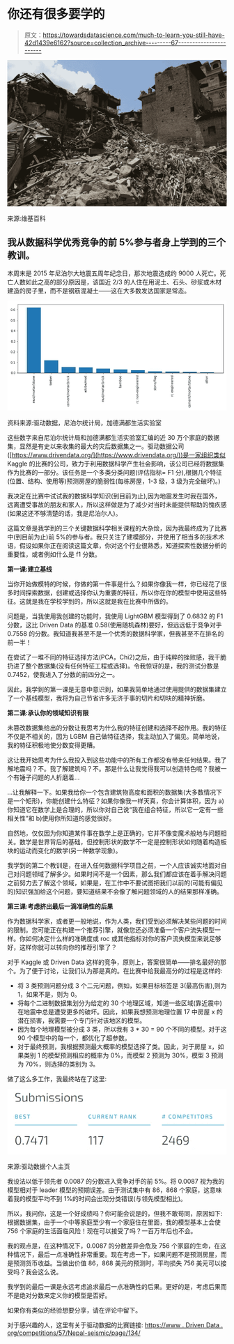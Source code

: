 # 你还有很多要学的

> 原文：<https://towardsdatascience.com/much-to-learn-you-still-have-42d1439e6162?source=collection_archive---------67----------------------->

![](img/bff8e383ba5884e0347bcb755ad0dd30.png)

来源:维基百科

## 我从数据科学优秀竞争的前 5%参与者身上学到的三个教训。

本周末是 2015 年尼泊尔大地震五周年纪念日，那次地震造成约 9000 人死亡。死亡人数如此之高的部分原因是，该国近 2/3 的人住在用泥土、石头、砂浆或木材建造的房子里，而不是钢筋混凝土——这在大多数发达国家是常态。

![](img/466cd71e597e1b01c6083f6f00cae894.png)

资料来源:驱动数据，尼泊尔统计局，加德满都生活实验室

这些数字来自尼泊尔统计局和加德满都生活实验室汇编的近 30 万个家庭的数据集，显然是有史以来收集的最大的灾后数据集之一。驱动数据公司([https://www.drivendata.org/](https://www.drivendata.org/))是一家组织类似 Kaggle 的比赛的公司，致力于利用数据科学产生社会影响，该公司已经将数据集作为比赛的一部分。该任务是一个多类分类问题(评估指标= F1 分),根据几个特征(位置、结构、使用等)预测房屋的脆弱性(每栋房屋，1-3 级，3 级为完全破坏)。)

我决定在比赛中试试我的数据科学知识(到目前为止),因为地震发生时我在国外，远离遭受事故的朋友和家人，所以这样做是为了减少对当时未能提供帮助的愧疚感(如果这还不够清楚的话，我是尼泊尔人)。

这篇文章是我学到的三个关键数据科学相关课程的大杂烩，因为我最终成为了比赛中(到目前为止)前 5%的参与者。我只关注了建模部分，并使用了相当多的技术术语，假设如果你正在阅读这篇文章，你对这个行业很熟悉，知道探索性数据分析的重要性，或者例如什么是 f1 分数。

**第一课:建立基线**

当你开始做模特的时候，你做的第一件事是什么？如果你像我一样，你已经花了很多时间探索数据，创建或选择你认为重要的特征，所以你在你的模型中使用这些特征。这就是我在学校学到的，所以这就是我在比赛中所做的。

问题是，当我使用我创建的功能时，我使用 LightGBM 模型得到了 0.6832 的 F1 分数，这比 Driven Data 的基准 0.58(使用随机森林)要好，但远远低于竞争对手 0.7558 的分数。我知道我甚至不是一个优秀的数据科学家，但我甚至不在排名的前一半！

在尝试了一堆不同的特征选择方法(PCA，Chi2)之后，由于纯粹的挫败感，我干脆扔进了整个数据集(没有任何特征工程或选择)。令我惊讶的是，我的测试分数是 0.7452，使我进入了分数的前四分之一。

因此，我学到的第一课是无意中意识到，如果我简单地通过使用提供的数据集建立了一个基线模型，我将为自己节省许多无济于事的切片和切块的精神折磨。

**第二课:承认你的领域知识有限**

未篡改数据集给出的分数让我思考为什么我的特征创建和选择不起作用。我的特征不仅是不相关的，因为 LGBM 自己做特征选择，我主动加入了偏见。简单地说，我的特征积极地使分数变得更糟。

这让我开始思考为什么我投入到这些功能中的所有工作都没有带来任何结果。我了解地震吗？不。我了解建筑吗？不。那是什么让我觉得我可以创造特色呢？我被一个有锤子问题的人折磨着…

…让我解释一下。如果我给你一个包含建筑物高度和面积的数据集(大多数情况下是一个矩形)，你能创建什么特征？如果你像我一样天真，你会计算体积，因为 a)你知道它在数学上是合理的，所以你对自己说“我在组合特征，所以它一定有一些相关性”和 b)使用你所知道的感觉很好。

自然地，仅仅因为你知道某件事在数学上是正确的，它并不像变魔术般地与问题相关。数学是世界背后的基础，但控制形状的数学不一定是控制形状如何随着构造板块的运动而变化的数学(另一种数学现象)。

我学到的第二个教训是，在进入任何数据科学项目之前，一个人应该诚实地面对自己对问题领域了解多少。如果时间不是一个因素，那么我们都应该在着手解决问题之前努力去了解这个领域，如果是，在工作中不要试图把我们以前的(可能有偏见的)知识强加给这个问题，要知道结果不会像了解问题领域的人的结果那样准确。

**第三课:考虑挤出最后一滴准确性的后果**

作为数据科学家，或者更一般地说，作为人类，我们受到必须解决某些问题的时间的限制。您可能正在构建一个推荐引擎，就像您还必须准备一个客户流失模型一样。你如何决定什么样的准确度或 roc 或其他指标对你的客户流失模型来说足够好，这样你就可以转向你的推荐引擎了？

对于 Kaggle 或 Driven Data 这样的竞争，原则上，答案很简单——排名最好的那个。为了便于讨论，让我们认为那是真的。在比赛中给我最高分的过程是这样的:

*   将 3 类预测问题分成 3 个二元问题，例如，如果目标标签是 3(最高伤害),则为 1，如果不是，则为 0。
*   将每个二进制数据集划分为给定的 30 个地理区域，知道一些区域(靠近震中)在地震中总是遭受更多的破坏。因此，如果我想预测地理位置 17 中房屋 x 的潜在损害，我需要一个专门针对该地区的模型。
*   因为每个地理模型被分成 3 类，所以我有 3 * 30 = 90 个不同的模型。对于这 90 个模型中的每一个，都优化了超参数。
*   对于最终预测，我根据预测最大概率的模型选择了类。因此，对于房屋 x，如果类别 1 的模型预测相应的概率为 0%，而模型 2 预测为 30%，模型 3 预测为 70%，则选择的类别为 3。

做了这么多工作，我最终站在了这里:

![](img/57d58aaa9ae032262b89cf214ef0c185.png)

来源:驱动数据个人主页

我设法以低于领先者 0.0087 的分数进入竞争对手的前 5%。将 0.0087 视为我的模型相对于 leader 模型的预期误差。由于测试集中有 86，868 个家庭，这意味着我的模型平均不到 1%的时间会出现分类错误(与领先模型相比)。

所以，我问你，这是一个好成绩吗？你可能会说是的，但我不敢苟同，原因如下:根据数据集，由于一个中等家庭至少有一个家庭住在里面，我的模型基本上会使 756 个家庭的生活面临风险！现在可以接受了吗？一百万年后也不会。

我的观点是，在这种情况下，0.0087 的分数差异会危及 756 个家庭的生命，在这种情况下，最后一点准确性非常重要。现在考虑一下，如果问题不是预测房屋，而是预测货币收益。当做出价值 86，868 美元的预测时，平均损失 756 美元可以接受吗？我会这么说。

我学到的最后一课是永远考虑追求最后一点准确性的后果。更好的是，考虑后果而不是绝对分数来定义你的模型是否好。

如果你有类似的经验想要分享，请在评论中留下。

对于感兴趣的人，这里有关于驱动数据的比赛链接:
[https://www . Driven Data . org/competitions/57/Nepal-seismic/page/134/](https://www.drivendata.org/competitions/57/nepal-earthquake/page/134/)